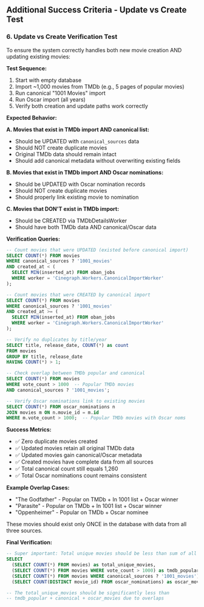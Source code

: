 ## Additional Success Criteria - Update vs Create Test

### 6. Update vs Create Verification Test

To ensure the system correctly handles both new movie creation AND updating existing movies:

**Test Sequence:**
1. Start with empty database
2. Import ~1,000 movies from TMDb (e.g., 5 pages of popular movies)
3. Run canonical "1001 Movies" import
4. Run Oscar import (all years)
5. Verify both creation and update paths work correctly

**Expected Behavior:**

**A. Movies that exist in TMDb import AND canonical list:**
- Should be UPDATED with `canonical_sources` data
- Should NOT create duplicate movies
- Original TMDb data should remain intact
- Should add canonical metadata without overwriting existing fields

**B. Movies that exist in TMDb import AND Oscar nominations:**
- Should be UPDATED with Oscar nomination records
- Should NOT create duplicate movies
- Should properly link existing movie to nomination

**C. Movies that DON'T exist in TMDb import:**
- Should be CREATED via TMDbDetailsWorker
- Should have both TMDb data AND canonical/Oscar data

**Verification Queries:**
```sql
-- Count movies that were UPDATED (existed before canonical import)
SELECT COUNT(*) FROM movies 
WHERE canonical_sources ? '1001_movies'
AND created_at < (
  SELECT MIN(inserted_at) FROM oban_jobs 
  WHERE worker = 'Cinegraph.Workers.CanonicalImportWorker'
);

-- Count movies that were CREATED by canonical import
SELECT COUNT(*) FROM movies 
WHERE canonical_sources ? '1001_movies'
AND created_at >= (
  SELECT MIN(inserted_at) FROM oban_jobs 
  WHERE worker = 'Cinegraph.Workers.CanonicalImportWorker'
);

-- Verify no duplicates by title/year
SELECT title, release_date, COUNT(*) as count
FROM movies
GROUP BY title, release_date
HAVING COUNT(*) > 1;

-- Check overlap between TMDb popular and canonical
SELECT COUNT(*) FROM movies
WHERE vote_count > 1000  -- Popular TMDb movies
AND canonical_sources ? '1001_movies';

-- Verify Oscar nominations link to existing movies
SELECT COUNT(*) FROM oscar_nominations n
JOIN movies m ON n.movie_id = m.id
WHERE m.vote_count > 1000;  -- Popular TMDb movies with Oscar noms
```

**Success Metrics:**
- ✅ Zero duplicate movies created
- ✅ Updated movies retain all original TMDb data
- ✅ Updated movies gain canonical/Oscar metadata
- ✅ Created movies have complete data from all sources
- ✅ Total canonical count still equals 1,260
- ✅ Total Oscar nominations count remains consistent

**Example Overlap Cases:**
- "The Godfather" - Popular on TMDb + In 1001 list + Oscar winner
- "Parasite" - Popular on TMDb + In 1001 list + Oscar winner  
- "Oppenheimer" - Popular on TMDb + Oscar nominee

These movies should exist only ONCE in the database with data from all three sources.

**Final Verification:**
```sql
-- Super important: Total unique movies should be less than sum of all imports
SELECT 
  (SELECT COUNT(*) FROM movies) as total_unique_movies,
  (SELECT COUNT(*) FROM movies WHERE vote_count > 1000) as tmdb_popular,
  (SELECT COUNT(*) FROM movies WHERE canonical_sources ? '1001_movies') as canonical,
  (SELECT COUNT(DISTINCT movie_id) FROM oscar_nominations) as oscar_movies;

-- The total_unique_movies should be significantly less than 
-- tmdb_popular + canonical + oscar_movies due to overlaps
```